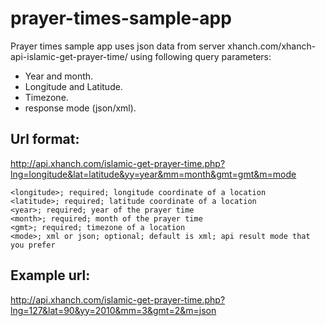 # prayer-times-sample-app
Prayer times sample app uses json data from server xhanch.com/xhanch-api-islamic-get-prayer-time/ using following query parameters:

- Year and month.
- Longitude and Latitude.
- Timezone.
- response mode (json/xml).


## Url format:
http://api.xhanch.com/islamic-get-prayer-time.php?lng=longitude&lat=latitude&yy=year&mm=month&gmt=gmt&m=mode

    <longitude>; required; longitude coordinate of a location
    <latitude>; required; latitude coordinate of a location
    <year>; required; year of the prayer time
    <month>; required; month of the prayer time
    <gmt>; required; timezone of a location
    <mode>; xml or json; optional; default is xml; api result mode that you prefer

## Example url:
http://api.xhanch.com/islamic-get-prayer-time.php?lng=127&lat=90&yy=2010&mm=3&gmt=2&m=json
